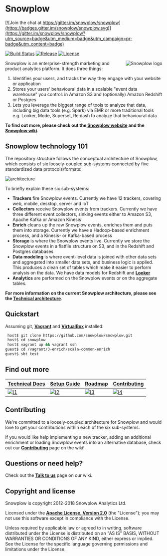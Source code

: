 # Snowplow

[![Join the chat at https://gitter.im/snowplow/snowplow](https://badges.gitter.im/snowplow/snowplow.svg)](https://gitter.im/snowplow/snowplow?utm_source=badge&utm_medium=badge&utm_campaign=pr-badge&utm_content=badge)

[![Build Status][travis-image]][travis]
[![Release][release-image]][releases]
[![License][license-image]][license]

<img src="https://d3i6fms1cm1j0i.cloudfront.net/github-wiki/images/snowplow-logo-large.png"
 alt="Snowplow logo" title="Snowplow" align="right" />

Snowplow is an enterprise-strength marketing and product analytics platform. It does three things:

1. Identifies your users, and tracks the way they engage with your website or application
2. Stores your users' behavioural data in a scalable "event data warehouse" you control: in Amazon S3 and (optionally) Amazon Redshift or Postgres
3. Lets you leverage the biggest range of tools to analyze that data, including big data tools (e.g. Spark) via EMR or more traditional tools e.g. Looker, Mode, Superset, Re:dash to analyze that behavioural data

**To find out more, please check out the [Snowplow website][website] and the [Snowplow wiki][wiki].**

## Snowplow technology 101

The repository structure follows the conceptual architecture of Snowplow, which consists of six loosely-coupled sub-systems connected by five standardized data protocols/formats:

![architecture][architecture-image]

To briefly explain these six sub-systems:

* **Trackers** fire Snowplow events. Currently we have 12 trackers, covering web, mobile, desktop, server and IoT
* **Collectors** receive Snowplow events from trackers. Currently we have three different event collectors, sinking events either to Amazon S3, Apache Kafka or Amazon Kinesis
* **Enrich** cleans up the raw Snowplow events, enriches them and puts them into storage. Currently we have a Hadoop-based enrichment process, and a Kinesis- or Kafka-based process
* **Storage** is where the Snowplow events live. Currently we store the Snowplow events in a flatfile structure on S3, and in the Redshift and Postgres databases
* **Data modeling** is where event-level data is joined with other data sets and aggregated into smaller data sets, and business logic is applied. This produces a clean set of tables which make it easier to perform analysis on the data. We have data models for Redshift and **[Looker][looker]**
* **Analytics** are performed on the Snowplow events or on the aggregate tables.

**For more information on the current Snowplow architecture, please see the [Technical architecture][architecture-doc]**.

## Quickstart

Assuming git, **[Vagrant][vagrant-install]** and **[VirtualBox][virtualbox-install]** installed:

```bash
 host$ git clone https://github.com/snowplow/snowplow.git
 host$ cd snowplow
 host$ vagrant up && vagrant ssh
guest$ cd /vagrant/3-enrich/scala-common-enrich
guest$ sbt test
```

## Find out more

| **[Technical Docs][techdocs]**     | **[Setup Guide][setup]**     | **[Roadmap][roadmap]**           | **[Contributing][contributing]**           |
|-------------------------------------|-------------------------------|-----------------------------------|---------------------------------------------|
| [![i1][techdocs-image]][techdocs] | [![i2][setup-image]][setup] | [![i3][roadmap-image]][roadmap] | [![i4][contributing-image]][contributing] |

## Contributing

We're committed to a loosely-coupled architecture for Snowplow and would love to get your contributions within each of the six sub-systems.

If you would like help implementing a new tracker, adding an additional enrichment or loading Snowplow events into an alternative database, check out our **[Contributing][contributing]** page on the wiki!

## Questions or need help?

Check out the **[Talk to us][talk-to-us]** page on our wiki.

## Copyright and license

Snowplow is copyright 2012-2018 Snowplow Analytics Ltd.

Licensed under the **[Apache License, Version 2.0][license]** (the "License");
you may not use this software except in compliance with the License.

Unless required by applicable law or agreed to in writing, software
distributed under the License is distributed on an "AS IS" BASIS,
WITHOUT WARRANTIES OR CONDITIONS OF ANY KIND, either express or implied.
See the License for the specific language governing permissions and
limitations under the License.

[travis-image]: https://travis-ci.org/snowplow/snowplow.png?branch=master
[travis]: http://travis-ci.org/snowplow/snowplow

[release-image]: https://img.shields.io/badge/release-108_Val_Camonica-orange.svg?style=flat
[releases]: https://github.com/snowplow/snowplow/releases

[license-image]: http://img.shields.io/badge/license-Apache--2-blue.svg?style=flat
[license]: http://www.apache.org/licenses/LICENSE-2.0

[website]: http://snowplowanalytics.com
[wiki]: https://github.com/snowplow/snowplow/wiki
[architecture-image]: https://d3i6fms1cm1j0i.cloudfront.net/github-wiki/images/snowplow-architecture.png
[architecture-doc]: https://github.com/snowplow/snowplow/wiki/Technical-architecture
[talk-to-us]: https://github.com/snowplow/snowplow/wiki/Talk-to-us
[contributing]: https://github.com/snowplow/snowplow/wiki/Contributing

[setup]: https://github.com/snowplow/snowplow/wiki/Setting-up-SnowPlow
[tech-docs]: https://github.com/snowplow/snowplow/wiki/SnowPlow%20technical%20documentation
[tracker-protocol]: https://github.com/snowplow/snowplow/wiki/snowplow-tracker-protocol
[collector-logs]: https://github.com/snowplow/snowplow/wiki/Collector-logging-formats
[data-structure]: https://github.com/snowplow/snowplow/wiki/canonical-event-model
[looker]: http://www.looker.com/

[vagrant-install]: http://docs.vagrantup.com/v2/installation/index.html
[virtualbox-install]: https://www.virtualbox.org/wiki/Downloads

[techdocs-image]: https://d3i6fms1cm1j0i.cloudfront.net/github/images/techdocs.png
[setup-image]: https://d3i6fms1cm1j0i.cloudfront.net/github/images/setup.png
[roadmap-image]: https://d3i6fms1cm1j0i.cloudfront.net/github/images/roadmap.png
[contributing-image]: https://d3i6fms1cm1j0i.cloudfront.net/github/images/contributing.png

[techdocs]: https://github.com/snowplow/snowplow/wiki/SnowPlow-technical-documentation
[setup]: https://github.com/snowplow/snowplow/wiki/Setting-up-SnowPlow
[roadmap]: https://github.com/snowplow/snowplow/wiki/Product-roadmap
[contributing]: https://github.com/snowplow/snowplow/wiki/Contributing
